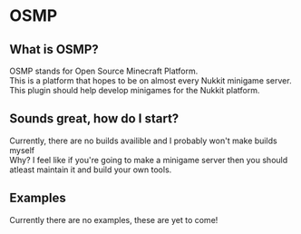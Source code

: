 # OSMP  
## What is OSMP?  
OSMP stands for Open Source Minecraft Platform.  
This is a platform that hopes to be on almost every Nukkit minigame server.  
This plugin should help develop minigames for the Nukkit platform.  
## Sounds great, how do I start?  
Currently, there are no builds availible and I probably won't make builds myself  
Why? I feel like if you're going to make a minigame server then you should atleast maintain it and build your own tools.  
## Examples  
Currently there are no examples, these are yet to come!